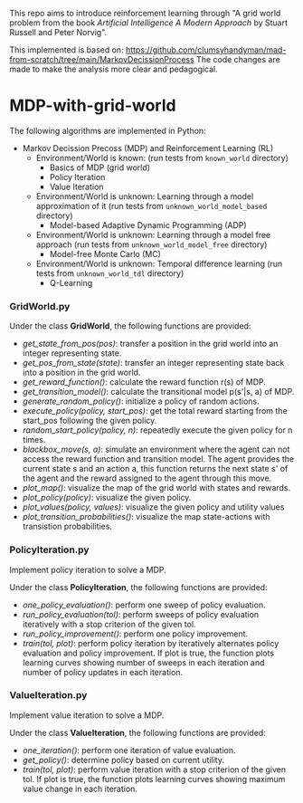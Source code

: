 This repo aims to introduce reinforcement learning through "A grid world problem from the book *Artificial Intelligence A Modern Approach* by Stuart Russell and Peter Norvig".

This implemented is based on: https://github.com/clumsyhandyman/mad-from-scratch/tree/main/MarkovDecissionProcess
The code changes are made to make the analysis more clear and pedagogical.

# MDP-with-grid-world

The following algorithms are implemented in Python:
- Markov Decission Precoss (MDP) and Reinforcement Learning (RL)
	- Environment/World is known: (run tests from `known_world` directory)
		- Basics of MDP (grid world)
		- Policy Iteration
		- Value Iteration
	- Environment/World is unknown: Learning through a model approximation of it (run tests from `unknown_world_model_based` directory)
		- Model-based Adaptive Dynamic Programming (ADP)
	- Environment/World is unknown: Learning through a model free approach (run tests from `unknown_world_model_free` directory)
		- Model-free Monte Carlo (MC)
	- Environment/World is unknown: Temporal difference learning (run tests from `unknown_world_tdl` directory)
		- Q-Learning

### GridWorld.py

Under the class **GridWorld**, the following functions are provided:
- *get_state_from_pos(pos)*: transfer a position in the grid world into an integer representing state.
- *get_pos_from_state(state)*: transfer an integer representing state back into a position in the grid world.
- *get_reward_function()*: calculate the reward function r(s) of MDP.
- *get_transition_model()*: calculate the transitional model p(s'|s, a) of MDP.
- *generate_random_policy()*: initialize a policy of random actions.
- *execute_policy(policy, start_pos)*: get the total reward starting from the start_pos following the given policy.
- *random_start_policy(policy, n)*: repeatedly execute the given policy for n times.
- *blackbox_move(s, a)*: simulate an environment where the agent can not access the reward function and transition model. The agent provides the current state s and an action a, this function returns the next state s' of the agent and the reward assigned to the agent through this move.
- *plot_map()*: visualize the map of the grid world with states and rewards.
- *plot_policy(policy)*: visualize the given policy.
- *plot_values(policy, values)*: visualize the given policy and utility values
- *plot_transition_probabilities()*: visualize the map state-actions with transistion probabilities.

### PolicyIteration.py
Implement policy iteration to solve a MDP.

Under the class **PolicyIteration**, the following functions are provided:
- *one_policy_evaluation()*: perform one sweep of policy evaluation.
- *run_policy_evaluation(tol)*: perform sweeps of policy evaluation iteratively with a stop criterion of the given tol.
- *run_policy_improvement()*: perform one policy improvement.
- *train(tol, plot)*: perform policy iteration by iteratively alternates policy evaluation and policy improvement. If plot is true, the function plots learning curves showing number of sweeps in each iteration and number of policy updates in each iteration.

### ValueIteration.py
Implement value iteration to solve a MDP.

Under the class **ValueIteration**, the following functions are provided:
- *one_iteration()*: perform one iteration of value evaluation.
- *get_policy()*: determine policy based on current utility.
- *train(tol, plot)*: perform value iteration with a stop criterion of the given tol. If plot is true, the function plots learning curves showing maximum value change in each iteration.

